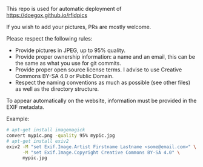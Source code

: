 This repo is used for automatic deployment of https://doegox.github.io/rfidpics

If you wish to add your pictures, PRs are mostly welcome.

Please respect the following rules:

* Provide pictures in JPEG, up to 95% quality.
* Provide proper ownership information: a name and an email, this can be the same as what you use for git commits.
* Provide proper open source license terms. I advise to use Creative Commons BY-SA 4.0 or Public Domain.
* Respect the naming conventions as much as possible (see other files) as well as the directory structure.

To appear automatically on the website, information must be provided in the EXIF metadata.

Example:

```sh
# apt-get install imagemagick
convert mypic.png -quality 95% mypic.jpg
# apt-get install exiv2
exiv2 -M "set Exif.Image.Artist Firstname Lastname <some@email.com>" \
      -M "set Exif.Image.Copyright Creative Commons BY-SA 4.0" \
      mypic.jpg
```
